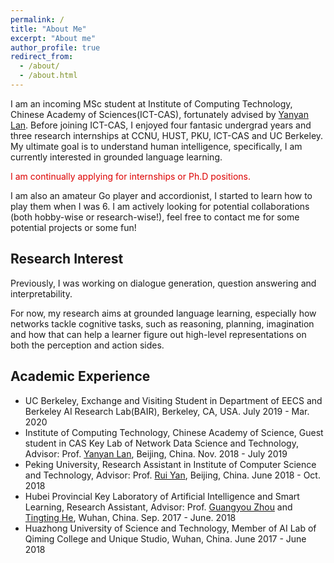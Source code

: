 ```yaml
---
permalink: /
title: "About Me"
excerpt: "About me"
author_profile: true
redirect_from: 
  - /about/
  - /about.html
---
```

I am an incoming MSc student at Institute of Computing Technology, Chinese Academy of Sciences(ICT-CAS), fortunately advised by [Yanyan Lan](http://www.bigdatalab.ac.cn/~lanyanyan/). Before joining ICT-CAS, I enjoyed four fantasic undergrad years and three research internships at CCNU, HUST, PKU, ICT-CAS and UC Berkeley. My ultimate goal is to understand human intelligence, specifically, I am currently interested in grounded language learning.

<font color="#dd0000">I am continually applying for internships or Ph.D positions.</font><br /> 

I am also an amateur Go player and accordionist, I started to learn how to play them when I was 6. I am actively looking for potential collaborations (both hobby-wise or research-wise!), feel free to contact me for some potential projects or some fun!

## Research Interest

Previously, I was working on dialogue generation, question answering and interpretability. 

For now, my research aims at grounded language learning, especially how networks tackle cognitive tasks, such as reasoning, planning, imagination and how that can help a learner figure out high-level representations on both the perception and action sides.

## Academic Experience

* UC Berkeley, Exchange and Visiting Student in Department of EECS and Berkeley AI Research Lab(BAIR), Berkeley, CA, USA. July 2019 - Mar. 2020
* Institute of Computing Technology, Chinese Academy of Science, Guest student in CAS Key Lab of Network Data Science and Technology, Advisor: Prof. [Yanyan Lan](http://www.bigdatalab.ac.cn/~lanyanyan/), Beijing, China. Nov. 2018 - July 2019
* Peking University, Research Assistant in Institute of Computer Science and Technology, Advisor: Prof. [Rui Yan](https://scholar.google.com/citations?user=eLw6g-UAAAAJ&hl=en), Beijing, China. June 2018 - Oct. 2018
* Hubei Provincial Key Laboratory of Artificial Intelligence and Smart Learning, Research Assistant, Advisor: Prof. [Guangyou Zhou](https://scholar.google.com/citations?hl=en&user=ude9U4wAAAAJ&view_op=list_works&sortby=pubdate) and [Tingting He](https://dblp.uni-trier.de/pers/hd/h/He:Tingting), Wuhan, China. Sep. 2017 - June. 2018
* Huazhong University of Science and Technology, Member of AI Lab of Qiming College and Unique Studio, Wuhan, China. June 2017 - June 2018
